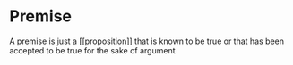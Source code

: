 # Premise 
A premise is just a [[proposition]] that is known to be true or that has been accepted to be true for the sake of argument